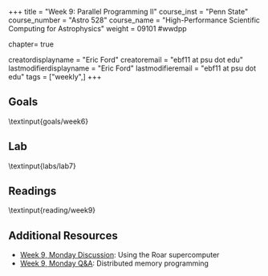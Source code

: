 +++
title = "Week 9: Parallel Programming II"
course_inst = "Penn State"
course_number = "Astro 528"
course_name = "High-Performance Scientific Computing for Astrophysics"
weight = 09101  #wwdpp

chapter= true

creatordisplayname = "Eric Ford"
creatoremail = "ebf11 at psu dot edu"
lastmodifierdisplayname = "Eric Ford"
lastmodifieremail = "ebf11 at psu dot edu"
tags = ["weekly",]
+++

## Goals
\textinput{goals/week6}

## Lab
\textinput{labs/lab7}

## Readings
\textinput{reading/week9}

## Additional Resources
- [Week 9, Monday Discussion](https://psuastro528.github.io/Notes-Fall2025/week9/week9_discuss.html):  Using the Roar supercomputer
- [Week 9, Monday Q&A](https://psuastro528.github.io/Notes-Fall2025/week9/week9_discuss.html):  Distributed memory programming
